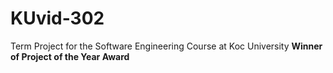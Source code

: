 # KUvid-302

Term Project for the Software Engineering Course at Koc University
**Winner of Project of the Year Award**
